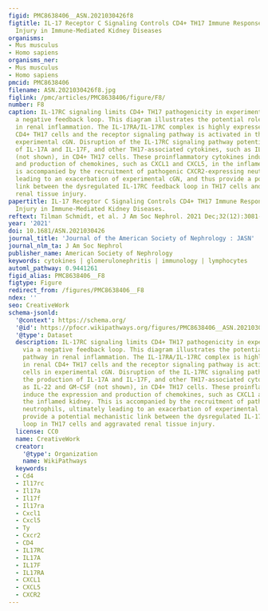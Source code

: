 ```yaml
---
figid: PMC8638406__ASN.2021030426f8
figtitle: IL-17 Receptor C Signaling Controls CD4+ TH17 Immune Responses and Tissue
  Injury in Immune-Mediated Kidney Diseases
organisms:
- Mus musculus
- Homo sapiens
organisms_ner:
- Mus musculus
- Homo sapiens
pmcid: PMC8638406
filename: ASN.2021030426f8.jpg
figlink: /pmc/articles/PMC8638406/figure/F8/
number: F8
caption: IL-17RC signaling limits CD4+ TH17 pathogenicity in experimental cGN via
  a negative feedback loop. This diagram illustrates the potential role of the pathway
  in renal inflammation. The IL-17RA/IL-17RC complex is highly expressed in renal
  CD4+ TH17 cells and the receptor signaling pathway is activated in these cells in
  experimental cGN. Disruption of the IL-17RC signaling pathway potentiates the production
  of IL-17A and IL-17F, and other TH17-associated cytokines, such as IL-22 and GM-CSF
  (not shown), in CD4+ TH17 cells. These proinflammatory cytokines induce the expression
  and production of chemokines, such as CXCL1 and CXCL5, in the inflamed kidney. This
  is accompanied by the recruitment of pathogenic CXCR2-expressing neutrophils, ultimately
  leading to an exacerbation of experimental cGN, and thus provide a potential mechanistic
  link between the dysregulated IL-17RC feedback loop in TH17 cells and aggravated
  renal tissue injury.
papertitle: IL-17 Receptor C Signaling Controls CD4+ TH17 Immune Responses and Tissue
  Injury in Immune-Mediated Kidney Diseases.
reftext: Tilman Schmidt, et al. J Am Soc Nephrol. 2021 Dec;32(12):3081-3098.
year: '2021'
doi: 10.1681/ASN.2021030426
journal_title: 'Journal of the American Society of Nephrology : JASN'
journal_nlm_ta: J Am Soc Nephrol
publisher_name: American Society of Nephrology
keywords: cytokines | glomerulonephritis | immunology | lymphocytes
automl_pathway: 0.9441261
figid_alias: PMC8638406__F8
figtype: Figure
redirect_from: /figures/PMC8638406__F8
ndex: ''
seo: CreativeWork
schema-jsonld:
  '@context': https://schema.org/
  '@id': https://pfocr.wikipathways.org/figures/PMC8638406__ASN.2021030426f8.html
  '@type': Dataset
  description: IL-17RC signaling limits CD4+ TH17 pathogenicity in experimental cGN
    via a negative feedback loop. This diagram illustrates the potential role of the
    pathway in renal inflammation. The IL-17RA/IL-17RC complex is highly expressed
    in renal CD4+ TH17 cells and the receptor signaling pathway is activated in these
    cells in experimental cGN. Disruption of the IL-17RC signaling pathway potentiates
    the production of IL-17A and IL-17F, and other TH17-associated cytokines, such
    as IL-22 and GM-CSF (not shown), in CD4+ TH17 cells. These proinflammatory cytokines
    induce the expression and production of chemokines, such as CXCL1 and CXCL5, in
    the inflamed kidney. This is accompanied by the recruitment of pathogenic CXCR2-expressing
    neutrophils, ultimately leading to an exacerbation of experimental cGN, and thus
    provide a potential mechanistic link between the dysregulated IL-17RC feedback
    loop in TH17 cells and aggravated renal tissue injury.
  license: CC0
  name: CreativeWork
  creator:
    '@type': Organization
    name: WikiPathways
  keywords:
  - Cd4
  - Il17rc
  - Il17a
  - Il17f
  - Il17ra
  - Cxcl1
  - Cxcl5
  - Ty
  - Cxcr2
  - CD4
  - IL17RC
  - IL17A
  - IL17F
  - IL17RA
  - CXCL1
  - CXCL5
  - CXCR2
---
```

